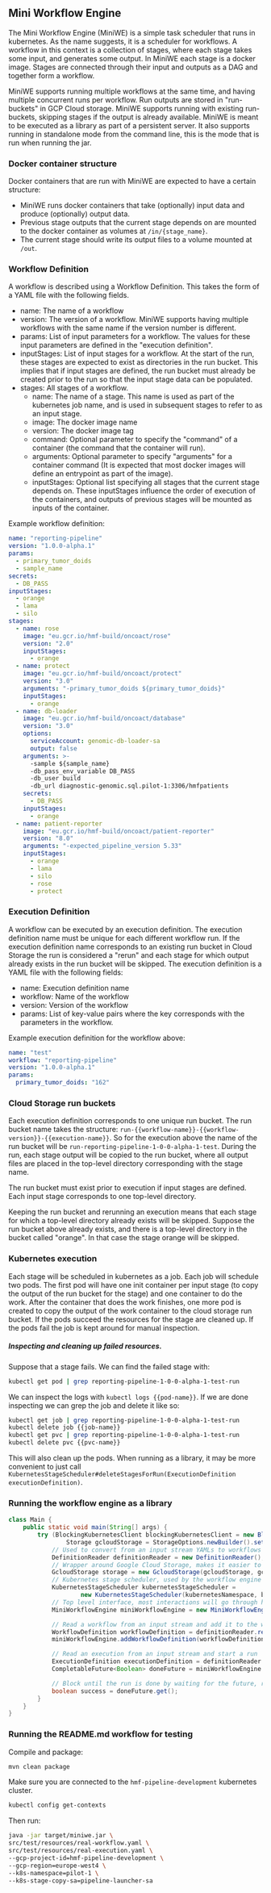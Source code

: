 ## Mini Workflow Engine

The Mini Workflow Engine (MiniWE) is a simple task scheduler that runs in kubernetes.
As the name suggests, it is a scheduler for workflows. A workflow in this context is a collection of stages, where each stage takes some
input, and generates some output. In MiniWE each stage is a docker image. Stages are connected through their input and outputs as a DAG and
together form a workflow.

MiniWE supports running multiple workflows at the same time, and having multiple concurrent runs per workflow.
Run outputs are stored in "run-buckets" in GCP Cloud storage. MiniWE supports running with existing run-buckets, skipping stages if the
output is already available.
MiniWE is meant to be executed as a library as part of a persistent server. It also supports running in standalone mode from the command
line, this is the mode that is run when running the jar.

### Docker container structure

Docker containers that are run with MiniWE are expected to have a certain structure:

- MiniWE runs docker containers that take (optionally) input data and produce (optionally) output data.
- Previous stage outputs that the current stage depends on are mounted to the docker container as volumes at `/in/{stage_name}`.
- The current stage should write its output files to a volume mounted at `/out`.

### Workflow Definition

A workflow is described using a Workflow Definition. This takes the form of a YAML file with the following fields.

- name: The name of a workflow
- version: The version of a workflow. MiniWE supports having multiple workflows with the same name if the version number is different.
- params: List of input parameters for a workflow. The values for these input parameters are defined in the "execution definition".
- inputStages: List of input stages for a workflow. At the start of the run, these stages are expected to exist as directories in the run
  bucket. This implies that if input stages are defined, the run bucket must already be created prior to the run so that the input stage
  data can be populated.
- stages: All stages of a workflow.
    - name: The name of a stage. This name is used as part of the kubernetes job name, and is used in subsequent stages to refer to as an
      input stage.
    - image: The docker image name
    - version: The docker image tag
    - command: Optional parameter to specify the "command" of a container (the command that the container will run).
    - arguments: Optional parameter to specify "arguments" for a container command (It is expected that most docker images will define an
      entrypoint as part of the image).
    - inputStages: Optional list specifying all stages that the current stage depends on. These inputStages influence the order of execution
      of the containers, and outputs of previous stages will be mounted as inputs of the container.

Example workflow definition:

```yaml
name: "reporting-pipeline"
version: "1.0.0-alpha.1"
params:
  - primary_tumor_doids
  - sample_name
secrets:
  - DB_PASS
inputStages:
  - orange
  - lama
  - silo
stages:
  - name: rose
    image: "eu.gcr.io/hmf-build/oncoact/rose"
    version: "2.0"
    inputStages:
      - orange
  - name: protect
    image: "eu.gcr.io/hmf-build/oncoact/protect"
    version: "3.0"
    arguments: "-primary_tumor_doids ${primary_tumor_doids}"
    inputStages:
      - orange
  - name: db-loader
    image: "eu.gcr.io/hmf-build/oncoact/database"
    version: "3.0"
    options:
      serviceAccount: genomic-db-loader-sa
      output: false
    arguments: >-
      -sample ${sample_name}
      -db_pass_env_variable DB_PASS
      -db_user build
      -db_url diagnostic-genomic.sql.pilot-1:3306/hmfpatients
    secrets:
      - DB_PASS
    inputStages:
      - orange
  - name: patient-reporter
    image: "eu.gcr.io/hmf-build/oncoact/patient-reporter"
    version: "8.0"
    arguments: "-expected_pipeline_version 5.33"
    inputStages:
      - orange
      - lama
      - silo
      - rose
      - protect
```

### Execution Definition

A workflow can be executed by an execution definition. The execution definition name must be unique for each different workflow run. If the
execution definition name corresponds to an existing run bucket in Cloud Storage the run is considered a "rerun" and each stage for which
output already exists in the run bucket will be skipped. The execution definition is a YAML file with the following fields:

- name: Execution definition name
- workflow: Name of the workflow
- version: Version of the workflow
- params: List of key-value pairs where the key corresponds with the parameters in the workflow.

Example execution definition for the workflow above:

```yaml
name: "test"
workflow: "reporting-pipeline"
version: "1.0.0-alpha.1"
params:
  primary_tumor_doids: "162"
```

### Cloud Storage run buckets

Each execution definition corresponds to one unique run bucket.
The run bucket name takes the structure: `run-{{workflow-name}}-{{workflow-version}}-{{execution-name}}`. So for the execution above the
name of the run bucket will be `run-reporting-pipeline-1-0-0-alpha-1-test`.
During the run, each stage output will be copied to the run bucket, where all output files are placed in the top-level directory
corresponding with the stage name.

The run bucket must exist prior to execution if input stages are defined. Each input stage corresponds to one top-level directory.

Keeping the run bucket and rerunning an execution means that each stage for which a top-level directory already exists will be skipped.
Suppose the run bucket above already exists, and there is a top-level directory in the bucket called "orange". In that case the stage orange
will be skipped.

### Kubernetes execution

Each stage will be scheduled in kubernetes as a job. Each job will schedule two pods. The first pod will have one init container per input
stage (to copy the output of the run bucket for the stage) and one container to do the work. After the container that does the work
finishes, one more pod is created to copy the output of the work container to the cloud storage run bucket. If the pods succeed the
resources for the stage are cleaned up. If the pods fail the job is kept around for manual inspection.

##### Inspecting and cleaning up failed resources.

Suppose that a stage fails. We can find the failed stage with:

```sh
kubectl get pod | grep reporting-pipeline-1-0-0-alpha-1-test-run
```

We can inspect the logs with `kubectl logs {{pod-name}}`. If we are done inspecting we can grep the job and delete it like so:

```sh
kubectl get job | grep reporting-pipeline-1-0-0-alpha-1-test-run
kubectl delete job {{job-name}}
kubectl get pvc | grep reporting-pipeline-1-0-0-alpha-1-test-run
kubectl delete pvc {{pvc-name}}
```

This will also clean up the pods.
When running as a library, it may be more convenient to just
call `KubernetesStageScheduler#deleteStagesForRun(ExecutionDefinition executionDefinition)`.

### Running the workflow engine as a library

```java
class Main {
    public static void main(String[] args) {
        try (BlockingKubernetesClient blockingKubernetesClient = new BlockingKubernetesClient();
                Storage gcloudStorage = StorageOptions.newBuilder().setProjectId(gcpProjectId).build().getService()) {
            // Used to convert from an input stream YAMLs to workflows and executions
            DefinitionReader definitionReader = new DefinitionReader();
            // Wrapper around Google Cloud Storage, makes it easier to create and find buckets for a given run
            GcloudStorage storage = new GcloudStorage(gcloudStorage, gcpRegion);
            // Kubernetes stage scheduler, used by the workflow engine to schedule stages
            KubernetesStageScheduler kubernetesStageScheduler =
                    new KubernetesStageScheduler(kubernetesNamespace, blockingKubernetesClient, kubernetesServiceAccountName);
            // Top level interface, most interactions will go through here
            MiniWorkflowEngine miniWorkflowEngine = new MiniWorkflowEngine(storage, kubernetesStageScheduler);

            // Read a workflow from an input stream and add it to the workflow engine
            WorkflowDefinition workflowDefinition = definitionReader.readWorkflow(workflowYaml);
            miniWorkflowEngine.addWorkflowDefinition(workflowDefinition);

            // Read an execution from an input stream and start a run
            ExecutionDefinition executionDefinition = definitionReader.readExecution(executionYaml);
            CompletableFuture<Boolean> doneFuture = miniWorkflowEngine.findOrStartRun(executionDefinition);

            // Block until the run is done by waiting for the future, returns `true` if the workflow succeeded, `false` otherwise
            boolean success = doneFuture.get();
        }
    }
}
```

### Running the README.md workflow for testing

Compile and package:

```sh
mvn clean package
```

Make sure you are connected to the `hmf-pipeline-development` kubernetes cluster.

```sh
kubectl config get-contexts
```

Then run:

```sh
java -jar target/miniwe.jar \
src/test/resources/real-workflow.yaml \
src/test/resources/real-execution.yaml \
--gcp-project-id=hmf-pipeline-development \
--gcp-region=europe-west4 \
--k8s-namespace=pilot-1 \
--k8s-stage-copy-sa=pipeline-launcher-sa 
```